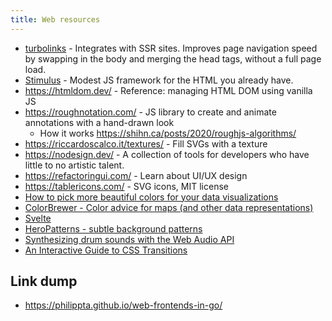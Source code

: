 ```yaml
---
title: Web resources
---
```

- [turbolinks](https://github.com/turbolinks/turbolinks) - Integrates with SSR sites. Improves page navigation speed by swapping in the body and merging the head tags, without a full page load.
- [Stimulus](https://github.com/stimulusjs/stimulus) - Modest JS framework for the HTML you already have.
- https://htmldom.dev/ - Reference: managing HTML DOM using vanilla JS
- https://roughnotation.com/ - JS library to create and animate annotations with a hand-drawn look
    - How it works https://shihn.ca/posts/2020/roughjs-algorithms/
- https://riccardoscalco.it/textures/ - Fill SVGs with a texture
- https://nodesign.dev/ - A collection of tools for developers who have little to no artistic talent.
- https://refactoringui.com/ - Learn about UI/UX design
- https://tablericons.com/ - SVG icons, MIT license
- [How to pick more beautiful colors for your data visualizations](https://blog.datawrapper.de/beautifulcolors/)
- [ColorBrewer - Color advice for maps (and other data representations)](https://colorbrewer2.org/)
- [Svelte](https://svelte.dev)
- [HeroPatterns - subtle background patterns](http://www.heropatterns.com/)
- [Synthesizing drum sounds with the Web Audio API](https://dev.opera.com/articles/drum-sounds-webaudio/)
- [An Interactive Guide to CSS Transitions](https://www.joshwcomeau.com/animation/css-transitions/)

## Link dump

- https://philippta.github.io/web-frontends-in-go/